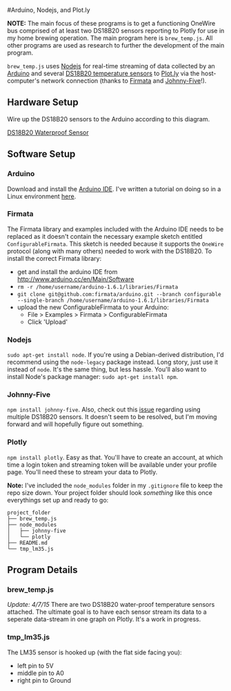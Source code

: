 #Arduino, Nodejs, and Plot.ly

**NOTE:** The main focus of these programs is to get a functioning OneWire bus comprised of at least two DS18B20 sensors reporting to Plotly for use in my home brewing operation. The main program here is `brew_temp.js`. All other programs are used as research to further the development of the main program.

`brew_temp.js` uses [Nodejs](https://github.com/joyent/node) for real-time streaming of data collected by an [Arduino](http://www.arduino.cc/en/Main/Software) and several [DS18B20 temperature sensors](http://www.maximintegrated.com/en/products/analog/sensors-and-sensor-interface/DS18B20.html) to [Plot.ly](https://plot.ly/rest/) via the host-computer's network connection (thanks to [Firmata](https://github.com/jgautier/firmata) and [Johnny-Five](https://github.com/rwaldron/johnny-five)!).

## Hardware Setup

Wire up the DS18B20 sensors to the Arduino according to this diagram.

[DS18B20 Waterproof Sensor](http://i.imgur.com/sKhYbkM.jpg)

## Software Setup

### Arduino

Download and install the [Arduino IDE](http://www.arduino.cc/en/Main/Software). I've written a tutorial on doing so in a Linux environment [here](http://kbarre123.github.io/blog/2015/03/10/building-the-arduino-ide-from-source-and-launching-it-from-the-applications-menu/).

### Firmata

The Firmata library and examples included with the Arduino IDE needs to be replaced as it doesn't contain the necessary example sketch entitled `ConfigurableFirmata`. This sketch is needed because it supports the `OneWire` protocol (along with many others) needed to work with the DS18B20. To install the correct Firmata library:

 * get and install the arduino IDE from http://www.arduino.cc/en/Main/Software
 * `rm -r /home/username/arduino-1.6.1/libraries/Firmata`
 * `git clone git@github.com:firmata/arduino.git --branch configurable --single-branch /home/username/arduino-1.6.1/libraries/Firmata`
 * upload the new ConfigurableFirmata to your Arduino:
 	* File > Examples > Firmata > ConfigurableFirmata
 	* Click 'Upload'

### Nodejs

`sudo apt-get install node`. If you're using a Debian-derived distribution, I'd recommend using the `node-legacy` package instead. Long story, just use it instead of `node`. It's the same thing, but less hassle. You'll also want to install Node's package manager: `sudo apt-get install npm`.

### Johnny-Five

`npm install johnny-five`. Also, check out this [issue](https://github.com/rwaldron/johnny-five/issues/285) regarding using multiple DS18B20 sensors. It doesn't seem to be resolved, but I'm moving forward and will hopefully figure out something.

### Plotly

`npm install plotly`. Easy as that. You'll have to create an account, at which time a login token and streaming token will be available under your profile page. You'll need these to stream your data to Plotly. 

**Note:** I've included the `node_modules` folder in my `.gitignore` file to keep the repo size down. Your project folder should look *something* like this once everythings set up and ready to go:

    project_folder
    ├── brew_temp.js
    ├── node_modules
    │   ├── johnny-five
    │   └── plotly
    ├── README.md
    └── tmp_lm35.js

## Program Details

### brew_temp.js

*Update: 4/7/15* There are two DS18B20 water-proof temperature sensors attached. The ultimate goal is to have each sensor stream its data to a seperate data-stream in one graph on Plotly. It's a work in progress.

### tmp_lm35.js

The LM35 sensor is hooked up (with the flat side facing you):

* left pin to 5V
* middle pin to A0
* right pin to Ground
